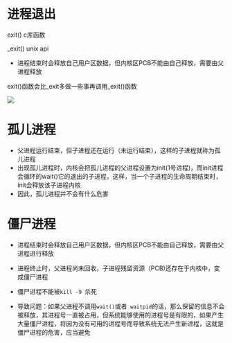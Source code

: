 # 进程退出

exit() 		c库函数

_exit()		unix api



- 进程结束时会释放自己用户区数据，但内核区PCB不能由自己释放，需要由父进程释放

exit()函数会比_exit多做一些事再调用\_exit()函数

![](https://gitee.com/sakuryu/img-bed/raw/master/img/image-20220221163033600.png)

# 孤儿进程

- 父进程运行结束，但子进程还在运行（未运行结束），这样的子进程就称为孤儿进程
- 出现孤儿进程时，内核会把孤儿进程的父进程设置为init(1号进程)，而init进程会循环的wait()它的退出的子进程，这样，当一个子进程的生命周期结束时，init会释放该子进程内核
- 因此，孤儿进程并不会有什么危害

# 僵尸进程

- 进程结束时会释放自己用户区数据，但内核区PCB不能由自己释放，需要由父进程进行释放

- 进程终止时，父进程尚未回收，子进程残留资源（PCB)还存在于内核中，变成僵尸进程
- 僵尸进程不能被`kill -9 `杀死
- 导致问题：如果父进程不调用`wait()`或者` waitpid`的话，那么保留的信息不会被释放，其进程号一直被占用，但系统能够使用的进程号是有限的，如果产生大量僵尸进程，将因为没有可用的进程号而导致系统无法产生新进程，这就是僵尸进程的危害，应当避免